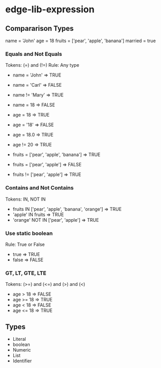 # edge-lib-expression

## Compararison Types

name = 'John'
age = 18
fruits = ['pear', 'apple', 'banana']
married = true 

### Equals and Not Equals

Tokens: (=) and (!=)
Rule: Any type

- name = 'John' => TRUE
- name = 'Carl' => FALSE
- name != 'Mary' => TRUE
- name = 18 => FALSE

- age = 18 => TRUE
- age = '18' => FALSE
- age = 18.0 => TRUE
- age != 20 => TRUE

- fruits = ['pear', 'apple', 'banana'] => TRUE
- fruits = ['pear', 'apple'] => FALSE
- fruits != ['pear', 'apple'] => TRUE

### Contains and Not Contains

Tokens: IN, NOT IN

- fruits IN ['pear', 'apple', 'banana', 'orange'] => TRUE
- 'apple' IN fruits => TRUE
- 'orange' NOT IN ['pear', 'apple'] => TRUE

### Use static boolean

Rule: True or False

- true => TRUE
- false => FALSE

### GT, LT, GTE, LTE

Tokens: (>=) and (<=) and (>) and (<)

- age > 18 => FALSE
- age >= 18 => TRUE
- age < 18 => FALSE
- age <= 18 => TRUE

## Types

* Literal
* boolean
* Numeric
* List
* Identifier